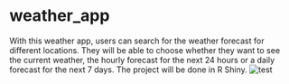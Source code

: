 # weather_app
With this weather app, users can search for the weather forecast for different locations. They will be able to choose whether they want to see the current weather, the hourly forecast for the next 24 hours or a daily forecast for the next 7 days. 
The project will be done in R Shiny. 
![test](https://user-images.githubusercontent.com/64595164/81177142-7cd68c80-8fa6-11ea-92ec-fdf12518ad0e.png)
